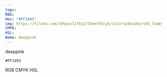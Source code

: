 ```yaml
---
tags:
RBG:
Hex: "#FF1493"
img: https://filedn.com/l0hpzxl1f01yT7GHxtF8cyk/Color%20Snake/SVG_Tumb%20Mass%20No%20Name/#FF1493.svg
CMYK:
HSL:
Name: deeppink
---
```

deeppink
```palette
#FF1493
```
RGB
CMYK
HSL